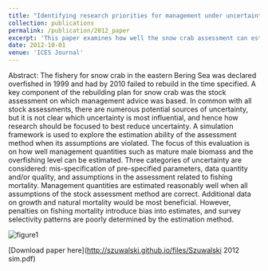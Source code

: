 ```yaml
---
title: "Identifying research priorities for management under uncertainty: The estimation ability of the stock assessment method used for eastern Bering Sea snow crab"
collection: publications
permalink: /publication/2012_paper
excerpt: 'This paper examines how well the snow crab assessment can estimate quantities used in management.'
date: 2012-10-01
venue: 'ICES Journal'
---
```

Abstract: The fishery for snow crab in the eastern Bering Sea was declared overfished in 1999 and had by 2010 failed to rebuild in the time specified. A key component of the rebuilding plan for snow crab was the stock assessment on which management advice was based. In common with all stock assessments, there are numerous potential sources of uncertainty, but it is not clear which uncertainty is most influential, and hence how research should be focused to best reduce uncertainty. A simulation framework is used to explore the estimation ability of the assessment method when its assumptions are violated. The focus of this evaluation is on how well management quantities such as mature male biomass and the overfishing level can be estimated. Three categories of uncertainty are considered: mis-specification of pre-specified parameters, data quantity and/or quality, and assumptions in the assessment related to fishing mortality. Management quantities are estimated reasonably well when all assumptions of the stock assessment method are correct. Additional data on growth and natural mortality would be most beneficial. However, penalties on fishing mortality introduce bias into estimates, and survey selectivity patterns are poorly determined by the estimation method.

![figure1](https://szuwalski.github.io/files/sim.png)


[Download paper here](http://szuwalski.github.io/files/Szuwalski 2012 sim.pdf)

